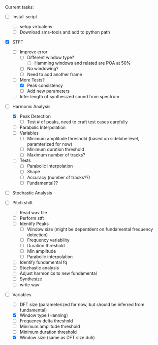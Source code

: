 Current tasks:
- [ ] Install script
  - [ ] setup virtualenv
  - [ ] Download sms-tools and add to python path

- [x] STFT
  - [ ] Improve error
    - [ ] Different window type?
      - [ ] Hamming windows and related are POA at 50%
    - [ ] No windowing?
    - [ ] Need to add another frame
  - [ ] More Tests?
    - [X] Peak consistency
    - [ ] Add new parameters
  - [ ] Infer length of synthesized sound from spectrum

- [ ] Harmonic Analysis
  - [X] Peak Detection
    - [ ] Test # of peaks, need to craft test cases carefully
  - [ ] Parabolic Interpolation
  - [ ] Variables
    - [ ] Minimum amplitude threshold (based on sidelobe level, paramterized for now)
    - [ ] Minimum duration threshold
    - [ ] Maximum number of tracks?
  - [ ] Tests
    - [ ] Parabolic Interpolation
    - [ ] Shape
    - [ ] Accuracy (number of tracks??)
    - [ ] Fundamental??

- [ ] Stochastic Analysis

- [ ] Pitch shift
  - [ ] Read wav file
  - [ ] Perform stft
  - [ ] Identify Peaks
    - [ ] Window size (might be depentdent on fundamental frequency detection)
    - [ ] Frequency variability
    - [ ] Duration threshold
    - [ ] Min amplitude
    - [ ] Parabolic interpolation
  - [ ] Identify fundamental fq
  - [ ] Stochastic analysis
  - [ ] Adjust harmonics to new fundamental
  - [ ] Synthesize
  - [ ] write wav

- [ ] Variables
  - [ ] DFT size (parameterized for now, but should be inferred from fundamental)
  - [X] Window type (Hanning)
  - [ ] Frequency delta threshold
  - [ ] Minimum amplitude threshold
  - [ ] Minimum duration threshold
  - [X] Window size (same as DFT size duh)
